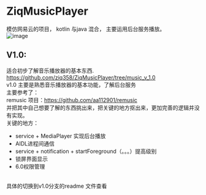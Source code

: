 # ZiqMusicPlayer
模仿网易云的项目， kotlin 与java 混合， 主要运用后台服务播放。<br>
![image](https://github.com/ziq358/ZiqMusicPlayer/blob/master/readMe/jieshao.gif)

## V1.0:
适合初步了解音乐播放器的基本东西.<br>
https://github.com/ziq358/ZiqMusicPlayer/tree/music_v_1.0<br>
v1.0 主要是熟悉音乐播放器的基本功能，了解后台服务<br>
主要参考了：<br>
remusic 项目：https://github.com/aa112901/remusic<br>
并把其中自己想要了解的东西挑出来，把关键的地方抠出来，更加完善的逻辑并没有实现。<br>
关键的地方：<br>
* service + MediaPlayer 实现后台播放
* AIDL进程间通信
* service + notification + startForeground（。。。）提高级别
* 锁屏界面显示
* 6.0权限管理
<br>
具体的切换到v1.0分支的readme 文件查看


